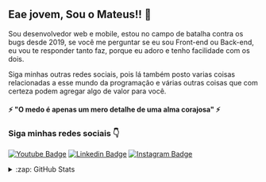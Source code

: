 ## Eae jovem, Sou o Mateus!! 👋

Sou desenvolvedor web e mobile, estou no campo de batalha contra os bugs desde 2019, se você me perguntar se eu sou Front-end ou Back-end, eu vou te responder tanto faz, porque eu adoro e tenho facilidade com os dois.

Siga minhas outras redes sociais, pois lá também posto varias coisas relacionadas a esse mundo da programação e várias outras coisas que com certeza podem agregar algo de valor para você.

#### ⚡ "O medo é apenas um mero detalhe de uma alma corajosa" ⚡

### Siga minhas redes sociais 👇
[![Youtube Badge](https://img.shields.io/badge/-Youtube-FF0000?style=flat-square&labelColor=FF0000&logo=youtube&logoColor=white&link=https://www.youtube.com/channel/UCiZltANHyvfvbwfWO3pmYbQ/featured)](https://www.youtube.com/channel/UCiZltANHyvfvbwfWO3pmYbQ/featured) [![Linkedin Badge](https://img.shields.io/badge/-LinkedIn-blue?style=flat-square&logo=Linkedin&logoColor=white&link=https://www.linkedin.com/in/mateus-soares-14b889127/)](https://www.linkedin.com/in/mateus-soares-14b889127/) [![Instagram Badge](https://img.shields.io/badge/-Instagram-red?style=flat-square&logo=Instagram&logoColor=white&link=https://www.instagram.com/mateusoaresz/)](https://www.instagram.com/mateusoaresz/) 

<details>
  <summary>:zap: GitHub Stats</summary>

  <img align="left" alt="Status Github Mateus" src="https://github-readme-stats.vercel.app/api?username=TeuSoares&show_icons=true&hide_border=true" />

</details>
